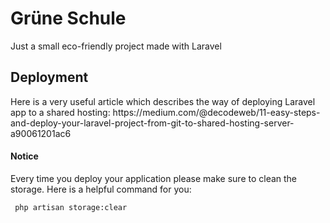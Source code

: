 <h1 class="center"> Grüne Schule </h1>
<p> Just a small eco-friendly project made with Laravel </p>


<h2> Deployment </h2> 
<p> 
    Here is a very useful article which describes the way of deploying Laravel app to a shared hosting: 
    https://medium.com/@decodeweb/11-easy-steps-and-deploy-your-laravel-project-from-git-to-shared-hosting-server-a90061201ac6
</p>
<h4> Notice </h4>
<p> 
    Every time you deploy your application please make sure to clean the storage. Here is a helpful command for you:
</p>
<code> php artisan storage:clear </code>
  


